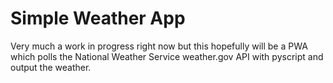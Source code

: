 # Simple Weather App

Very much a work in progress right now but this hopefully will be a PWA which polls the National Weather Service weather.gov API with pyscript and output the weather.